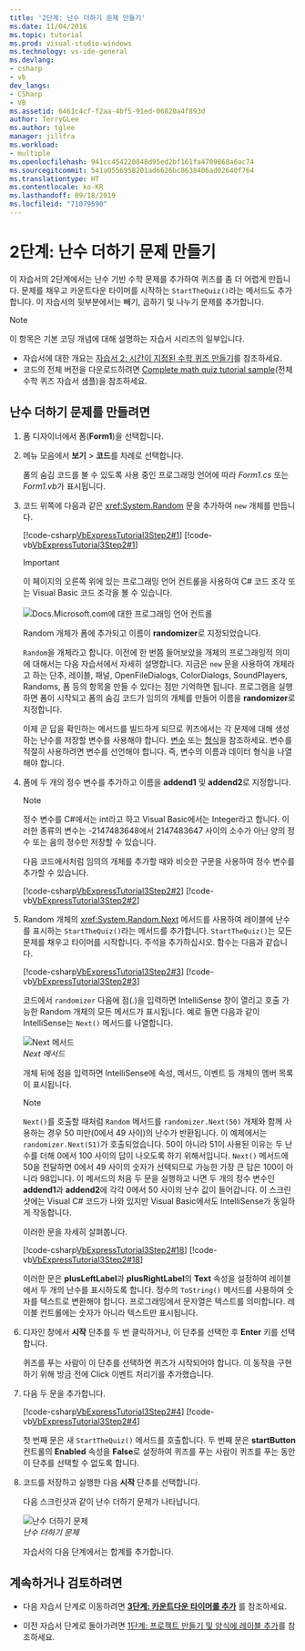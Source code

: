 ```yaml
---
title: '2단계: 난수 더하기 문제 만들기'
ms.date: 11/04/2016
ms.topic: tutorial
ms.prod: visual-studio-windows
ms.technology: vs-ide-general
ms.devlang:
- csharp
- vb
dev_langs:
- CSharp
- VB
ms.assetid: 6461c4cf-f2aa-4bf5-91ed-06820a4f893d
author: TerryGLee
ms.author: tglee
manager: jillfra
ms.workload:
- multiple
ms.openlocfilehash: 941cc454220848d95ed2bf161fa4709868a6ac74
ms.sourcegitcommit: 541a0556958201ad6626bc8638406ad02640f764
ms.translationtype: HT
ms.contentlocale: ko-KR
ms.lasthandoff: 09/18/2019
ms.locfileid: "71079590"
---
```

# <a name="step-2-create-a-random-addition-problem"></a>2단계: 난수 더하기 문제 만들기

이 자습서의 2단계에서는 난수 기반 수학 문제를 추가하여 퀴즈를 좀 더 어렵게 만듭니다. 문제를 채우고 카운트다운 타이머를 시작하는 `StartTheQuiz()`라는 메서드도 추가합니다. 이 자습서의 뒷부분에서는 빼기, 곱하기 및 나누기 문제를 추가합니다.

> [!NOTE]
> 이 항목은 기본 코딩 개념에 대해 설명하는 자습서 시리즈의 일부입니다.
> - 자습서에 대한 개요는 [자습서 2: 시간이 지정된 수학 퀴즈 만들기](../ide/tutorial-2-create-a-timed-math-quiz.md)를 참조하세요.
> - 코드의 전체 버전을 다운로드하려면 [Complete math quiz tutorial sample](https://code.msdn.microsoft.com/Complete-Math-Quiz-8581813c)(전체 수학 퀴즈 자습서 샘플)을 참조하세요.

## <a name="to-create-a-random-addition-problem"></a>난수 더하기 문제를 만들려면

1. 폼 디자이너에서 폼(**Form1**)을 선택합니다.

2. 메뉴 모음에서 **보기** > **코드**를 차례로 선택합니다.

     폼의 숨김 코드를 볼 수 있도록 사용 중인 프로그래밍 언어에 따라 *Form1.cs* 또는 *Form1.vb*가 표시됩니다.

3. 코드 위쪽에 다음과 같은 <xref:System.Random> 문을 추가하여 `new` 개체를 만듭니다.

     [!code-csharp[VbExpressTutorial3Step2#1](../ide/codesnippet/CSharp/step-2-create-a-random-addition-problem_1.cs)]
     [!code-vb[VbExpressTutorial3Step2#1](../ide/codesnippet/VisualBasic/step-2-create-a-random-addition-problem_1.vb)]

   > [!IMPORTANT]
   > 이 페이지의 오른쪽 위에 있는 프로그래밍 언어 컨트롤을 사용하여 C# 코드 조각 또는 Visual Basic 코드 조각을 볼 수 있습니다.<br><br>![Docs.Microsoft.com에 대한 프로그래밍 언어 컨트롤](../ide/media/docs-programming-language-control.png)

     Random 개체가 폼에 추가되고 이름이 **randomizer**로 지정되었습니다.

     `Random`을 개체라고 합니다. 이전에 한 번쯤 들어보았을 개체의 프로그래밍적 의미에 대해서는 다음 자습서에서 자세히 설명합니다. 지금은 `new` 문을 사용하여 개체라고 하는 단추, 레이블, 패널, OpenFileDialogs, ColorDialogs, SoundPlayers, Randoms, 폼 등의 항목을 만들 수 있다는 점만 기억하면 됩니다. 프로그램을 실행하면 폼이 시작되고 폼의 숨김 코드가 임의의 개체를 만들어 이름을 **randomizer**로 지정합니다.

     이제 곧 답을 확인하는 메서드를 빌드하게 되므로 퀴즈에서는 각 문제에 대해 생성하는 난수를 저장할 변수를 사용해야 합니다. [변수](/dotnet/visual-basic/programming-guide/language-features/variables/index) 또는 [형식](/dotnet/csharp/programming-guide/types/index)을 참조하세요. 변수를 적절히 사용하려면 변수를 선언해야 합니다. 즉, 변수의 이름과 데이터 형식을 나열해야 합니다.

4. 폼에 두 개의 정수 변수를 추가하고 이름을 **addend1** 및 **addend2**로 지정합니다.

    > [!NOTE]
    > 정수 변수를 C#에서는 int라고 하고 Visual Basic에서는 Integer라고 합니다. 이러한 종류의 변수는 -2147483648에서 2147483647 사이의 소수가 아닌 양의 정수 또는 음의 정수만 저장할 수 있습니다.

     다음 코드에서처럼 임의의 개체를 추가할 때와 비슷한 구문을 사용하여 정수 변수를 추가할 수 있습니다.

     [!code-csharp[VbExpressTutorial3Step2#2](../ide/codesnippet/CSharp/step-2-create-a-random-addition-problem_2.cs)]
     [!code-vb[VbExpressTutorial3Step2#2](../ide/codesnippet/VisualBasic/step-2-create-a-random-addition-problem_2.vb)]

5. Random 개체의 <xref:System.Random.Next> 메서드를 사용하여 레이블에 난수를 표시하는 `StartTheQuiz()`라는 메서드를 추가합니다. `StartTheQuiz()`는 모든 문제를 채우고 타이머를 시작합니다. 주석을 추가하십시오. 함수는 다음과 같습니다.

     [!code-csharp[VbExpressTutorial3Step2#3](../ide/codesnippet/CSharp/step-2-create-a-random-addition-problem_3.cs)]
     [!code-vb[VbExpressTutorial3Step2#3](../ide/codesnippet/VisualBasic/step-2-create-a-random-addition-problem_3.vb)]

     코드에서 `randomizer` 다음에 점(.)을 입력하면 IntelliSense 창이 열리고 호출 가능한 Random 개체의 모든 메서드가 표시됩니다. 예로 들면 다음과 같이 IntelliSense는 `Next()` 메서드를 나열합니다.

     ![Next 메서드](../ide/media/express_randomwhite.png)<br/>
*Next 메서드*

     개체 뒤에 점을 입력하면 IntelliSense에 속성, 메서드, 이벤트 등 개체의 멤버 목록이 표시됩니다.

    > [!NOTE]
    > `Next()`를 호출할 때처럼 `Random` 메서드를 `randomizer.Next(50)` 개체와 함께 사용하는 경우 50 미만(0에서 49 사이)의 난수가 반환됩니다. 이 예제에서는 `randomizer.Next(51)`가 호출되었습니다. 50이 아니라 51이 사용된 이유는 두 난수를 더해 0에서 100 사이의 답이 나오도록 하기 위해서입니다. `Next()` 메서드에 50을 전달하면 0에서 49 사이의 숫자가 선택되므로 가능한 가장 큰 답은 100이 아니라 98입니다. 이 메서드의 처음 두 문을 실행하고 나면 두 개의 정수 변수인 **addend1**과 **addend2**에 각각 0에서 50 사이의 난수 값이 들어갑니다. 이 스크린 샷에는 Visual C# 코드가 나와 있지만 Visual Basic에서도 IntelliSense가 동일하게 작동합니다.

     이러한 문을 자세히 살펴봅니다.

     [!code-csharp[VbExpressTutorial3Step2#18](../ide/codesnippet/CSharp/step-2-create-a-random-addition-problem_4.cs)]
     [!code-vb[VbExpressTutorial3Step2#18](../ide/codesnippet/VisualBasic/step-2-create-a-random-addition-problem_4.vb)]

     이러한 문은 **plusLeftLabel**과 **plusRightLabel**의 **Text** 속성을 설정하여 레이블에서 두 개의 난수를 표시하도록 합니다. 정수의 `ToString()` 메서드를 사용하여 숫자를 텍스트로 변환해야 합니다. 프로그래밍에서 문자열은 텍스트를 의미합니다. 레이블 컨트롤에는 숫자가 아니라 텍스트만 표시됩니다.

6. 디자인 창에서 **시작** 단추를 두 번 클릭하거나, 이 단추를 선택한 후 **Enter** 키를 선택합니다.

     퀴즈를 푸는 사람이 이 단추를 선택하면 퀴즈가 시작되어야 합니다. 이 동작을 구현하기 위해 방금 전에 Click 이벤트 처리기를 추가했습니다.

7. 다음 두 문을 추가합니다.

     [!code-csharp[VbExpressTutorial3Step2#4](../ide/codesnippet/CSharp/step-2-create-a-random-addition-problem_5.cs)]
     [!code-vb[VbExpressTutorial3Step2#4](../ide/codesnippet/VisualBasic/step-2-create-a-random-addition-problem_5.vb)]

     첫 번째 문은 새 `StartTheQuiz()` 메서드를 호출합니다. 두 번째 문은 **startButton** 컨트롤의 **Enabled** 속성을 **False**로 설정하여 퀴즈를 푸는 사람이 퀴즈를 푸는 동안 이 단추를 선택할 수 없도록 합니다.

8. 코드를 저장하고 실행한 다음 **시작** 단추를 선택합니다.

     다음 스크린샷과 같이 난수 더하기 문제가 나타납니다.

     ![난수 더하기 문제](../ide/media/express_additionproblem.png)<br/>
*난수 더하기 문제*

     자습서의 다음 단계에서는 합계를 추가합니다.

## <a name="to-continue-or-review"></a>계속하거나 검토하려면

- 다음 자습서 단계로 이동하려면 **[3단계: 카운트다운 타이머를 추가](../ide/step-3-add-a-countdown-timer.md)** 를 참조하세요.

- 이전 자습서 단계로 돌아가려면 [1단계: 프로젝트 만들기 및 양식에 레이블 추가](../ide/step-1-create-a-project-and-add-labels-to-your-form.md)를 참조하세요.
